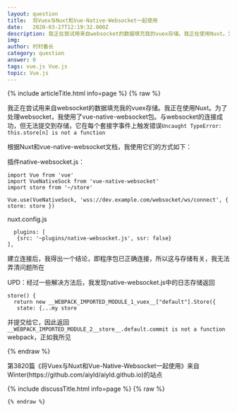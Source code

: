 ```yaml
---
layout: question
title:  将Vuex与Nuxt和Vue-Native-Websocket一起使用
date:   2020-03-27T12:19:32.000Z
description: 我正在尝试用来自websocket的数据填充我的vuex存储。我正在使用Nuxt。为了处理websocket，我使用了vue-native-websock...
img: 
author: 村村番长
category: question
answer: 0
tags: vue.js Vue.js
topic: Vue.js
---
```

<div class="article-root">
  <div class="article">
    {% include articleTitle.html info=page %}
    {% raw %}
    <div class="article-content"><p><font style="vertical-align: inherit;"><font style="vertical-align: inherit;">我正在尝试用来自websocket的数据填充我的vuex存储。</font><font style="vertical-align: inherit;">我正在使用Nuxt。</font><font style="vertical-align: inherit;">为了处理websocket，我使用了vue-native-websocket包。</font><font style="vertical-align: inherit;">与websocket的连接成功，但无法提交到存储，它在每个套接字事件上触发错误</font></font><code>Uncaught TypeError: this.store[n] is not a function</code></p>

<p><font style="vertical-align: inherit;"><font style="vertical-align: inherit;">根据Nuxt和vue-native-websocket文档，我使用它们的方式如下：</font></font></p>

<p><font style="vertical-align: inherit;"><font style="vertical-align: inherit;">插件native-websocket.js：</font></font></p>

<pre><code>import Vue from 'vue'<font></font>
import VueNativeSock from 'vue-native-websocket'<font></font>
import store from '~/store'<font></font>
<font></font>
Vue.use(VueNativeSock, 'wss://dev.example.com/websocket/ws/connect', { store: store })<font></font>
</code></pre>

<p><font style="vertical-align: inherit;"><font style="vertical-align: inherit;">nuxt.config.js</font></font></p>

<pre><code>  plugins: [<font></font>
   {src: '~plugins/native-websocket.js', ssr: false}<font></font>
],<font></font>
</code></pre>

<p><font style="vertical-align: inherit;"><font style="vertical-align: inherit;">建立连接后，我得出一个结论，即程序包已正确连接，所以这与存储有关，我无法弄清问题所在</font></font></p>

<p><font style="vertical-align: inherit;"><font style="vertical-align: inherit;">UPD：经过一些解决方法后，我发现native-websocket.js中的日志存储返回 </font></font></p>

<pre><code>store() {<font></font>
  return new __WEBPACK_IMPORTED_MODULE_1_vuex__["default"].Store({<font></font>
   state: {...my store<font></font>
</code></pre>

<p><font style="vertical-align: inherit;"><font style="vertical-align: inherit;">并提交给它，因此返回</font></font><code>__WEBPACK_IMPORTED_MODULE_2__store__.default.commit is not a function</code><font style="vertical-align: inherit;"><font style="vertical-align: inherit;">
webpack，正如我所见</font></font></p></div>
    {% endraw %}
  </div>
  <p class="winter_mark">第3820篇《将Vuex与Nuxt和Vue-Native-Websocket一起使用》来自Winter(https://github.com/aiyld/aiyld.github.io)的站点</p>
  <div class="discuss-wrapper">
    {% include discussTitle.html info=page %}
    {% raw %}
    
    {% endraw %}
  </div>
<div>
